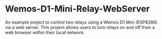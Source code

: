 # Wemos-D1-Mini-Relay-WebServer
An example project to control two relays using a Wemos D1 Mini (ESP8266) via a web server. This project allows users to turn relays on and off from a web browser within their local network.
